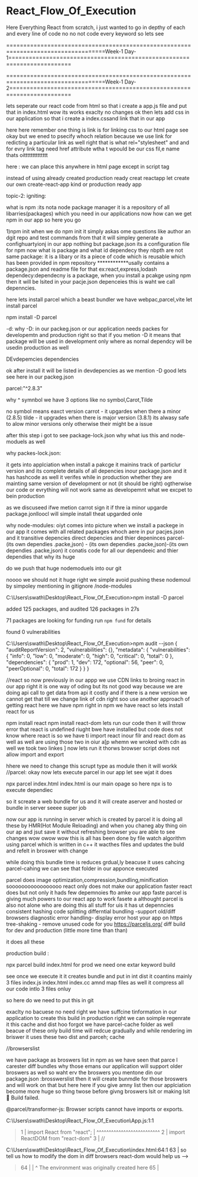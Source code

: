 # React_Flow_Of_Execution
Here Everything React from scratch, i just wanted to go in depthy of each and every line of code no no not code every keyword so lets see


===================================================================================Week-1 Day-1========================================================================

<!-- Emmet // generate some for us -->
<!-- //very powerful -->
<!-- //nbest code editors -->
<!-- //html:5 (basic html) -->
<!-- Hello World -->
<!DOCTYPE html>
<html lang="en">

<head>
    <meta charset="UTF-8">
    <meta name="viewport" content="width=device-width, initial-scale=1.0">
    <title>Document</title>
</head>
<!-- //i am basic html -->

<body>
    <div id="root">
        <!-- <h1>Hello World </h1> -->
    </div>

<!-- //i am javascript 
create h1 tag -->
<script>
    const h1Element = document.createElement('h1');
    // i am empty give me some value to put in me
    h1Element.innerHTML="Hello Super Engineer";//imnnerHTML (HTML) shoud be caps
    //h1: hey give me as a child to root or your wish i do not have capability to go run in your html you have to tell to your one of your html element to take me as a child please
//    okay lets call root and give h1 to root
   const rooth=document.getElementById('root');
   //why you called me 
   //i will give a child of mine please put that into yours as a child
//    okay then  how can you
//i have one method to give you i will us ethat
rooth.appendChild(h1Element);
</script>

<!-- //react -->
<!-- //CDN Links website content devlivery network where react has been hosted so can use react  from thier scripts -->
<!-- //now to add react in out application simply add react CDN linkes -->
 <script crossorigin src="https://unpkg.com/react@18/umd/react.development.js"></script>
<script crossorigin src="https://unpkg.com/react-dom@18/umd/react-dom.development.js"></script>
<!-- //hey super by just this lines of code allow us to use react super cool  -->
<!-- //okay we are but what are these are doing where they come from who wrotte those 
  -->
<!-- thses are just js files to the end react js a js because react is opersource javascript libarary -->
 <!-- <script crossorigin src="https://unpkg.com/react@18/umd/react.development.js"></script>
 hey i have opened its just javascript file all are just javascript functions  
 i came to know that this was written by facaebook developers to create react libarary
 and they gave us to use react in our apps this link is completely for react core 

 whereas  -->
<!-- <script crossorigin src="https://unpkg.com/react-dom@18/umd/react-dom.development.js"></script> this is a;lso same like above one but here it has code reltaed to how the dom should be manupulated in browsers lets say js can run in diff platforms like in crhrim in mobile browser 
so tell us how to modify the dom in diff browsers react-dom would help us  -->
<!-- ///React//-->
<script>
// <!-- create h1 element in react// -->
// <!-- okay i ahve method to create  -->
const h1ElementReact=React.createElement('h1',{},"Hello React Engineer");
// <!-- //create elemt is react core  concept so we have react.createElement -->
// <!-- okay i am ready to render give me to root  -->
//  <!-- okay how can i get root in dom tree
//   i need to create root for dom tree  so that here we have to create root for our react dom tree so thet we have ReactDom.createRoot not in react make sure

//    -->
const root = ReactDOM.createRoot(document.getElementById('root'));
//here see you are create root for dom by suing already existed div so now your div bemcomes your reactdom root
//dom tree is ride having 
root.render(h1ElementReact);
</script>
</body>
</html>

===================================================================================Week-1 Day-2========================================================================



lets seperate our react code from html so that i create a app.js file and put that in index.html
wow its works exaclty no changes 
ok then lets add css in our application so that i create a index.cssand link that in our app 
<link rel="stylesheet" href="index.css">

here here remember one thing is link is for linking css to our html page see okay but we ened to psecify whoch relation because we use link for redicting a particular link as well right that is what rel="stylesheet" and and for evry link tag need href attribute wtha t wpould be our css fil,e name thats oitttttttttttttt

here :<link rel="stylesheet" href="index.css"/> we can place this anywhere in html page except in script tag  



instead of using already created production ready creat reactapp let create our own create-react-app kind or production ready app
 

 topic-2:
 igniting:


 what is npm :its nota node package manager
it is a repository of all libarries(packages) which you need in our applications 
now how can we get npm in our app so here you go

1)npm init when we do npm init it simply askas ome questions like author an dgit repo and test commands from that it will simpley generate a confighuartyionj in our app nothing but package.json
its a configuration file for npm
  now what is package and what id dependecy
  they nbpth are not same 
  package:
   it is a libary or its a piece of code which is reusable which has been provided in npm repository
   ************usally contains a package.json and readme file for that 
   ex:react,express,lodash
 dependecy:dependecny is a package, when you install a pcakge using npm then it will be lsited in your pacje.json depenceies this is waht we call depenncies.

 here lets install parcel which  a beast bundler
 we have webpac,parcel,vite
 let install parcel



npm install -D parcel


-d: why -D: in our packeg.json or our application needs packes for developemtn and production right so that if you metion -D it means that package will be used in development only where as nornal dependcy will be usedin production as well

DEvdepemcies
dependencies

ok after install it will be listed in devdepencies as we mention -D
good lets see here in our packeg.json 

parcel:"^2.8.3"

why ^ symnbol we have 3 options like no symbol,Carot,Tilde

no symbol means eaxct version 
carrot - it upgardes when there a minor (2.8.5)
tilde - it upgrades when there is major version (3.8.1)
its alwasy safe to alow minor versions only otherwise their might be a issue

after this step i got to see package-lock.json why what ius this and node-moduels as well

why packes-lock.json:

it gets into applciation when install a pakcge it mainins track of particlur version and its complete details of all depencies inour package.json
and it has hashcode as well it verifes while in production whether they are mainting same version of development or not (it should be right) ogtherwise our code or evrything will not work same as developemnt what we excpet to bein production

as we discuseed ifwe metion carrot sign it if thre ia minor upgarde package.jonlloocl will simple install theat upgarded onle

why node-modules:
oiyt comes into picture when we install a packege in our app
it comes with all related packages whoch aere in pur pacjes.json and it transitive depencies
direct depencies and thier depeninces
parcel- (its own dependies .packe,json) - (its own dependies .packe,json)-(its own dependies .packe,json)
it conatis code for all our dependeeic and thier dependies that why its huge

do we push that huge nodemoduels into our git 


noooo we should not it huge right we simple avoid pushing these nodemoul by simpoley mentioning in gitignore /node-modules

C:\Users\swath\Desktop\React_Flow_Of_Execution>npm install -D parcel

added 125 packages, and audited 126 packages in 27s

71 packages are looking for funding
  run `npm fund` for details

found 0 vulnerabilities

C:\Users\swath\Desktop\React_Flow_Of_Execution>npm audit --json
{
  "auditReportVersion": 2,
  "vulnerabilities": {},
  "metadata": {
    "vulnerabilities": {
      "info": 0,
      "low": 0,
      "moderate": 0,
      "high": 0,
      "critical": 0,
      "total": 0
    },
    "dependencies": {
      "prod": 1,
      "dev": 172,
      "optional": 56,
      "peer": 0,
      "peerOptional": 0,
      "total": 172
    }
  }
}

//react
so now previously in our appp we use CDN links to broing react in our app right 
it is one way of oding but its not good way because we are doing api call to get data from api it costly 
and if there is a new version we cannot get that till we change link of cdn right
soo 
use another approach of getting react here we have  npm right in npm we have react
so lets install react for us 

npm install react
npm install react-dom
lets run our code then it will throw error that react is undefined riught bwe have installed but code does not know where react is so we have ti import react inour filr and react dom as well as well are using those two in oiur a[p whemn we wroked with cdn as well we took two linkes
]
 now lets run
  it thorws browser script does not allow import and export 
  <script src="./app.js"></script>
  hhere we need to change this scrupt type as module
  then it will workk
//parcel:
okay now lets execute parcel in our app let see
wjat it does

npx parcel index.html
index.html is our main opage
so here npx is to execute dependiec

so it screate a web bundle for us and it will create aserver and hosted or bundle in server seeee super job 

now our app is running in server which is created by parcel
it is doing all these by HMR(Hot Module Reloading) 
and when you chaneg aby thing oin our ap and jsut save it without refreshing browser you are able to see changes wow owow wow this is all has been done by file watch algorithm using parcel which is written in c++
 it wacthes files and updates the buld and refelt in broswer with change 

 while doing this bundle time is reduces grdual,ly beacuse it uses cahcing parcel-cahing we can see that folder in our apponce executed

 parcel does image optimization,compression,bundling,minification  sooooooooooooooooo
 react only does not make our application faster react does but not only it hads few depemnoies fto amke our app faste
 parcel is giving much powers to our react app to work fasete a
 althought parcel is also not alone who are doing this all stuff for uis it has ut depenncies
 consistent hashing
code splitting
differntial bundling -support old/diff browsers
diagnostic
error handling- display error
host your app on https
tree-shaking - remove unused code for you 
https://parceljs.org/
diff build for dev and production (little more time than than)

it does all these 

production build :  

npx parcel build index.html for prod we need one extar keyword build

see once we execute it it creates bundle and put in int dist
it coantins mainly 3 files index.js index.html index.cc amnd map files as well it compress all our code intlo 3 files onluy

so here do we need to put this in git 

exaclty no bacuese no need right we have suffcine tinformation in our application to create this build in production right we can soimple regenrate it this cache and dist 
hoo forgot we have parcel-cache folder as well beacue of these only build time will redcue gradually and while rendering im briswer it uses these two dist and parceh; cache

//browserslist

we have package as broswers list in npm
as we have seen that parce l carester diff bundles why those emans our application will support older broswers as well
so waht erv the broswers you mentone din our package.json :brosswerslist then it will create bunmdle for those broswers and will work on that  but here here if you give amny list then our applciation become more huge so thing twose before givng broswers lsit or making lsit 🚨 Build failed.

@parcel/transformer-js: Browser scripts cannot have imports or exports.

  C:\Users\swath\Desktop\React_Flow_Of_Execution\App.js:1:1
  > 1 | import React from "react";
  >   | ^^^^^^^^^^^^^^^^^^^^^^^^^^
    2 | import ReactDOM from "react-dom"
    3 | // <!-- create h1 element in react// -->

  C:\Users\swath\Desktop\React_Flow_Of_Execution\index.html:64:1
    63 | so tell us how to modify the dom in diff browsers react-dom would help us  -->
  > 64 | <!-- ///React//-->
  >    | ^ The environment was originally created here
    65 | <script src="./App.js" />
    66 | </body>

  💡 Add the type="module" attribute to the <script> tag.
  📝 Learn more: https://parceljs.org/languages/javascript/#classic-scripts








===================================================================================Week-1 Day-3========================================================================

Scripts: parcel index.html
JSX:
import React from "react";
import ReactDOM from 'react-dom/client';
//creating reactelement is very difficult when your are creating for multiple nested levels so there face book deevlopers decided to use jsx  but jsx is not developed by facebook developers
//let see JSX not html it s like html syntax
//it is a javascript object like when you a create a reactelement 
// XML ->(babel) babel converts it into React.createelemnt-> React.createElement-> object -> render -> html Element
const heading = <h1>Hello Swathi Amaravadi Welcome To Amazon</h1>
console.log(heading);

//this is a object 
const root = ReactDOM.createRoot(document.getElementById('root'));
root.render(heading);

in jsx if we have mutiple elements to create then wrpa then in paranthisis



functional components :

import React from "react";
import ReactDOM from 'react-dom/client';

//JSX(React.createElement)
const heading=<h1>Hello I am JSX(React Element)</h1>

// component Composition
const Heading1=()=>{

return (
    <div>
    
<h1>Hello I am JSX(React Element) but in Function </h1></div>)
}


//React component

// class components
// functional components
// functional components:
//  is defined as a normal js function which returns a piece of jsx(react elemnts)
// the functiona name should be capital because then babel get to know its react components
// its similar to jsx except arrow function indication which we put in FC
// but there is a difference oin rendering we should render FC like this <Heading/> reactdom
var count=3693;
// const data=fecth();//here if we get malicious data(cross site effect) means lets say if some other persone can run a js in pur laptop then can read our localcache data so when we get any data like this our jsx will sanitize it before going to the broswer iyslef wow amazing 
// 
const Heading=()=>{

    //compinent composition -calling one compoen t in an other component
  return (
    <div>
       <h1> {count}</h1>
         {heading}
         {/* //these are three ways to call fc in side another fc */}
         {Heading1()}
         <Heading1></Heading1>
  <Heading1/>
 {console.log("i was amazing when log working in jsx")}
  <h1>Hi i am react functional component</h1></div>
);
}

const root=ReactDOM.createRoot(document.getElementById('root'));
// root.render(heading);
root.render(<Heading/>);


//now we can write js in jsx letsay our heading is simple js object right we can use that in jsx

//how your react code readbale ans is not because of react it ,ake our code more clumbsy okay jsx makes our code more redable and faster
